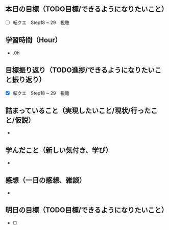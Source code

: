 ## 本日の目標（TODO目標/できるようになりたいこと）
- [ ] 転クエ　Step18 ~ 29　視聴
　
## 学習時間（Hour）
- .0h

## 目標振り返り（TODO進捗/できるようになりたいこと振り返り）
- [x] 転クエ　Step18 ~ 29　視聴

##  詰まっていること（実現したいこと/現状/行ったこと/仮説）
-

## 学んだこと（新しい気付き、学び）
-

## 感想（一日の感想、雑談）
-

## 明日の目標（TODO目標/できるようになりたいこと）
- [ ]
